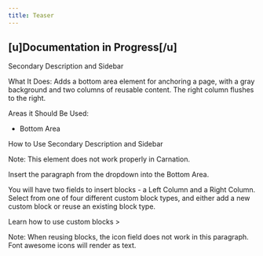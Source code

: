 ```yaml
---
title: Teaser
---
```


## [u]Documentation in Progress[/u]

Secondary Description and Sidebar

What It Does: Adds a bottom area element for anchoring a page, with a gray background and two columns of reusable content. The right column flushes to the right.

Areas it Should Be Used:

* Bottom Area

How to Use Secondary Description and Sidebar

Note: This element does not work properly in Carnation.

Insert the paragraph from the dropdown into the Bottom Area.

You will have two fields to insert blocks - a Left Column and a Right Column. Select from one of four different custom block types, and either add a new custom block or reuse an existing block type.

Learn how to use custom blocks >

Note: When reusing blocks, the icon field does not work in this paragraph. Font awesome icons will render as text.